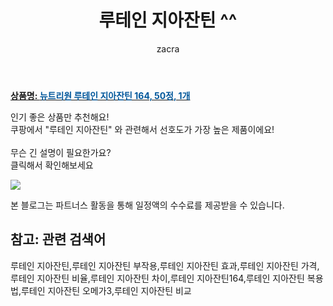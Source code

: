 ﻿---
layout: post
title:  "루테인 지아잔틴 ^^"
author: zacra
categories: [ 아이템 ]
tags: [루테인 지아잔틴,루테인 지아잔틴 부작용,루테인 지아잔틴 효과,루테인 지아잔틴 가격,루테인 지아잔틴 비율,루테인 지아잔틴 차이,루테인 지아잔틴164,루테인 지아잔틴 복용법,루테인 지아잔틴 오메가3,루테인 지아잔틴 비교]
image: https://static.coupangcdn.com/image/retail/images/2020/04/02/15/0/8e3ea160-d850-4d42-93ae-52fbea7368cf.jpg 
description: "쿠팡에서 루테인 지아잔틴 관련 키워드로 가장 고객 선호도가 높은 제품이랍니다."
rating: 4.5
---

<a href="https://link.coupang.com/re/AFFSDP?lptag=AF8407795&pageKey=1421809490&itemId=2460408144&vendorItemId=70453922806&traceid=V0-153-e3801ef8b1ae5533"><b>상품명: <font color='#01579B'>뉴트리원 루테인 지아잔틴 164, 50정, 1개</font></b></a>

인기 좋은 상품만 추천해요!<br/>
쿠팡에서 "루테인 지아잔틴" 와 관련해서 선호도가 가장 높은 제품이에요!<br/><br/>
무슨 긴 설명이 필요한가요?  
클릭해서 확인해보세요


<a href="https://link.coupang.com/re/AFFSDP?lptag=AF8407795&pageKey=1421809490&itemId=2460408144&vendorItemId=70453922806&traceid=V0-153-e3801ef8b1ae5533"><img src="https://thumbnail7.coupangcdn.com/thumbnails/remote/q89/image/retail/images/67982284563808-69469970-5c99-4ef0-aa7a-4c348f96c047.jpg"></a> 

본 블로그는 파트너스 활동을 통해 일정액의 수수료를 제공받을 수 있습니다.

## 참고: 관련 검색어    
루테인 지아잔틴,루테인 지아잔틴 부작용,루테인 지아잔틴 효과,루테인 지아잔틴 가격,루테인 지아잔틴 비율,루테인 지아잔틴 차이,루테인 지아잔틴164,루테인 지아잔틴 복용법,루테인 지아잔틴 오메가3,루테인 지아잔틴 비교